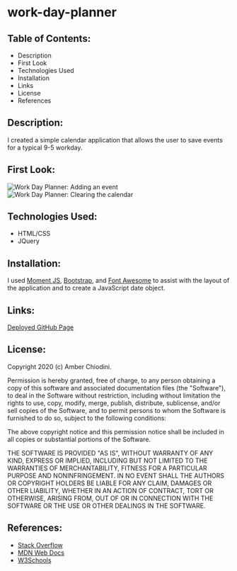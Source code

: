 # work-day-planner

## Table of Contents:
* Description 
* First Look
* Technologies Used
* Installation 
* Links
* License 
* References

## Description: 
I created a simple calendar application that allows the user to save events for a typical 9-5 workday.  

## First Look: 
![Work Day Planner: Adding an event](https://user-images.githubusercontent.com/69092983/103153495-8475bc00-4756-11eb-8293-0474ba00b4bd.png) 
![Work Day Planner: Clearing the calendar](https://user-images.githubusercontent.com/69092983/103153497-85a6e900-4756-11eb-8012-e580887b3436.png)

## Technologies Used: 
* HTML/CSS 
* JQuery 

## Installation: 
I used [Moment JS](https://momentjs.com/), [Bootstrap](https://getbootstrap.com/), and [Font Awesome](https://fontawesome.com/) to assist with the layout of the application and to create a JavaScript date object.

## Links: 
[Deployed GitHub Page](https://amberchiodini.github.io/work-day-planner/)

## License: 
Copyright 2020 (c) Amber Chiodini.

Permission is hereby granted, free of charge, to any person obtaining a copy
of this software and associated documentation files (the "Software"), to deal
in the Software without restriction, including without limitation the rights
to use, copy, modify, merge, publish, distribute, sublicense, and/or sell
copies of the Software, and to permit persons to whom the Software is
furnished to do so, subject to the following conditions:

The above copyright notice and this permission notice shall be included in all
copies or substantial portions of the Software.

THE SOFTWARE IS PROVIDED "AS IS", WITHOUT WARRANTY OF ANY KIND, EXPRESS OR
IMPLIED, INCLUDING BUT NOT LIMITED TO THE WARRANTIES OF MERCHANTABILITY,
FITNESS FOR A PARTICULAR PURPOSE AND NONINFRINGEMENT. IN NO EVENT SHALL THE
AUTHORS OR COPYRIGHT HOLDERS BE LIABLE FOR ANY CLAIM, DAMAGES OR OTHER
LIABILITY, WHETHER IN AN ACTION OF CONTRACT, TORT OR OTHERWISE, ARISING FROM,
OUT OF OR IN CONNECTION WITH THE SOFTWARE OR THE USE OR OTHER DEALINGS IN THE
SOFTWARE.

## References:
* [Stack Overflow](https://stackoverflow.com/) 
* [MDN Web Docs](https://developer.mozilla.org/en-US/)
* [W3Schools](https://www.w3schools.com/)